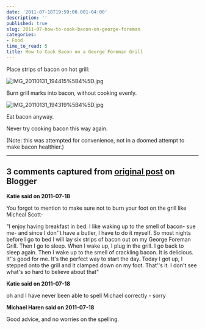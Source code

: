 ```yaml
---
date: '2011-07-18T19:59:00.001-04:00'
description: ''
published: true
slug: 2011-07-how-to-cook-bacon-on-george-foreman
categories:
- Food
time_to_read: 5
title: How to Cook Bacon on a George Foreman Grill
---
```



Place strips of bacon on hot grill:

![IMG_20110131_194415%5B4%5D.jpg](IMG_20110131_194415%5B4%5D.jpg)

Burn grill marks into bacon, without cooking evenly.

![IMG_20110131_194319%5B4%5D.jpg](IMG_20110131_194319%5B4%5D.jpg)

Eat bacon anyway.

Never try cooking bacon this way again.

(Note: this was attempted for convenience, not in a doomed attempt to make bacon healthier.)

---

## 3 comments captured from [original post](https://blog.wassupy.com/2011/07/how-to-cook-bacon-on-george-foreman.html) on Blogger

**Katie said on 2011-07-18**

You forgot to mention to make sure not to burn your foot on the grill like Micheal Scott- 

&quot;I enjoy having breakfast in bed. I like waking up to the smell of bacon- sue me- and since I don''t have a butler, I have to do it myself. So most nights before I go to bed I will lay six strips of bacon out on my George Foreman Grill. Then I go to sleep. When I wake up, I plug in the grill. I go back to sleep again. Then I wake up to the smell of crackling bacon. It is delicious. It''s good for me. It's the perfect way to start the day. Today I got up, I stepped onto the grill and it clamped down on my foot. That''s it. I don't see what's so hard to believe about that&quot;

**Katie said on 2011-07-18**

oh and I have never been able to spell Michael correctly - sorry

**Michael Haren said on 2011-07-18**

Good advice, and no worries on the spelling.


